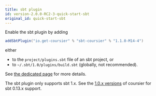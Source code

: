 ```yaml
---
title: sbt plugin
id: version-2.0.0-RC2-3-quick-start-sbt
original_id: quick-start-sbt
---
```


Enable the sbt plugin by adding

```scala
addSbtPlugin("io.get-coursier" % "sbt-coursier" % "1.1.0-M14-4")
```

either
- to the `project/plugins.sbt` file of an sbt project, or
- to `~/.sbt/1.0/plugins/build.sbt` (globally, not recommended).

See [the dedicated page](sbt-coursier.md) for more details.

The sbt plugin only supports sbt 1.x. See the
[1.0.x versions](https://github.com/coursier/coursier/tree/series/1.0.x)
of coursier for sbt 0.13.x support.
